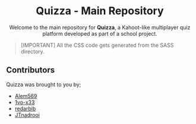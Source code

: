 <p align="center">
  <!-- <img src="https://via.placeholder.com/800x200.png?text=Quizza" alt="header" /> -->
</p>

<h1 align="center">Quizza - Main Repository</h1>

<p align="center">
  Welcome to the main repository for <strong>Quizza</strong>, a Kahoot-like multiplayer quiz platform developed as part of a school project.
</p>

> [IMPORTANT]
> All the CSS code gets generated from the SASS directory.

## Contributors

Quizza was brought to you by;

-   [Alem569](https://github.com/Alem569)
-   [1vo-x33](https://github.com/1vo-x33)
-   [redarbib](https://github.com/redarbib)
-   [JTnadrooi](https://github.com/JTnadrooi)
